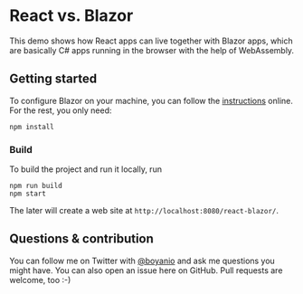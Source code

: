 # React vs. Blazor

This demo shows how React apps can live together with Blazor apps, which are basically C# apps running in the browser with the help of WebAssembly.

## Getting started

To configure Blazor on your machine, you can follow the [instructions](https://blazor.net/docs/get-started.html) online. For the rest, you only need:

```
npm install
```

### Build

To build the project and run it locally, run

```
npm run build
npm start
```

The later will create a web site at `http://localhost:8080/react-blazor/`.

## Questions & contribution

You can follow me on Twitter with [@boyanio](https://twitter.com/boyanio) and ask me questions you might have. You can also open an issue here on GitHub. Pull requests are welcome, too :-)
